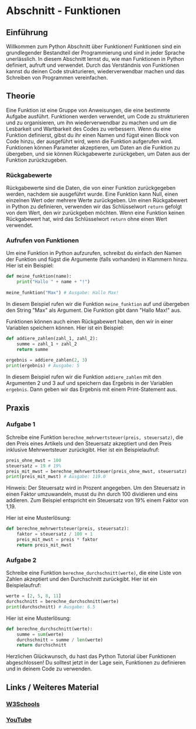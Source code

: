 # Abschnitt - Funktionen

## Einführung

Willkommen zum Python Abschnitt über Funktionen! Funktionen sind ein grundlegender Bestandteil der Programmierung und sind in jeder Sprache unerlässlich. In diesem Abschnitt lernst du, wie man Funktionen in Python definiert, aufruft und verwendet. Durch das Verständnis von Funktionen kannst du deinen Code strukturieren, wiederverwendbar machen und das Schreiben von Programmen vereinfachen.

## Theorie

Eine Funktion ist eine Gruppe von Anweisungen, die eine bestimmte Aufgabe ausführt. Funktionen werden verwendet, um Code zu strukturieren und zu organisieren, um ihn wiederverwendbar zu machen und um die Lesbarkeit und Wartbarkeit des Codes zu verbessern. Wenn du eine Funktion definierst, gibst du ihr einen Namen und fügst einen Block von Code hinzu, der ausgeführt wird, wenn die Funktion aufgerufen wird. Funktionen können Parameter akzeptieren, um Daten an die Funktion zu übergeben, und sie können Rückgabewerte zurückgeben, um Daten aus der Funktion zurückzugeben.

### Rückgabewerte

Rückgabewerte sind die Daten, die von einer Funktion zurückgegeben werden, nachdem sie ausgeführt wurde. Eine Funktion kann Null, einen einzelnen Wert oder mehrere Werte zurückgeben. Um einen Rückgabewert in Python zu definieren, verwenden wir das Schlüsselwort `return` gefolgt von dem Wert, den wir zurückgeben möchten. Wenn eine Funktion keinen Rückgabewert hat, wird das Schlüsselwort `return` ohne einen Wert verwendet.

### Aufrufen von Funktionen

Um eine Funktion in Python aufzurufen, schreibst du einfach den Namen der Funktion und fügst die Argumente (falls vorhanden) in Klammern hinzu. Hier ist ein Beispiel:

```python
def meine_funktion(name):
    print("Hallo " + name + "!")
    
meine_funktion("Max") # Ausgabe: Hallo Max!
```

In diesem Beispiel rufen wir die Funktion `meine_funktion` auf und übergeben den String "Max" als Argument. Die Funktion gibt dann "Hallo Max!" aus.

Funktionen können auch einen Rückgabewert haben, den wir in einer Variablen speichern können. Hier ist ein Beispiel:

```python
def addiere_zahlen(zahl_1, zahl_2):
    summe = zahl_1 + zahl_2
    return summe
    
ergebnis = addiere_zahlen(2, 3)
print(ergebnis) # Ausgabe: 5
```

In diesem Beispiel rufen wir die Funktion `addiere_zahlen` mit den Argumenten 2 und 3 auf und speichern das Ergebnis in der Variablen `ergebnis`. Dann geben wir das Ergebnis mit einem Print-Statement aus.

## Praxis
### Aufgabe 1

Schreibe eine Funktion `berechne_mehrwertsteuer(preis, steuersatz)`, die den Preis eines Artikels und den Steuersatz akzeptiert und den Preis inklusive Mehrwertsteuer zurückgibt. Hier ist ein Beispielaufruf:

```python
preis_ohne_mwst = 100
steuersatz = 19 # 19%
preis_mit_mwst = berechne_mehrwertsteuer(preis_ohne_mwst, steuersatz)
print(preis_mit_mwst) # Ausgabe: 119.0
```

Hinweis: Der Steuersatz wird in Prozent angegeben. Um den Steuersatz in einen Faktor umzuwandeln, musst du ihn durch 100 dividieren und eins addieren. Zum Beispiel entspricht ein Steuersatz von 19% einem Faktor von 1,19.

Hier ist eine Musterlösung:

```python
def berechne_mehrwertsteuer(preis, steuersatz):
    faktor = steuersatz / 100 + 1
    preis_mit_mwst = preis * faktor
    return preis_mit_mwst
``` 

### Aufgabe 2

Schreibe eine Funktion `berechne_durchschnitt(werte)`, die eine Liste von Zahlen akzeptiert und den Durchschnitt zurückgibt. Hier ist ein Beispielaufruf:

```python
werte = [2, 5, 8, 11]
durchschnitt = berechne_durchschnitt(werte)
print(durchschnitt) # Ausgabe: 6.5
```

Hier ist eine Musterlösung:

```python
def berechne_durchschnitt(werte):
    summe = sum(werte)
    durchschnitt = summe / len(werte)
    return durchschnitt
``` 

Herzlichen Glückwunsch, du hast das Python Tutorial über Funktionen abgeschlossen! Du solltest jetzt in der Lage sein, Funktionen zu definieren und in deinem Code zu verwenden.

## Links / Weiteres Material 

### [W3Schools](https://www.w3schools.com/python/python_functions.asp)

### [YouTube](https://www.youtube.com/watch?v=mgA-Ytr32Ys)